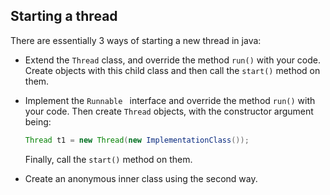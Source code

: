 ## Starting a thread

There are essentially 3 ways of starting a new thread in java:

- Extend the ```Thread``` class, and override the method ```run()``` with your code.
Create objects with this child class and then call the ```start()``` method on them.
- Implement the ```Runnable ``` interface and override the method ```run()``` with your code.
Then create ```Thread``` objects, with the constructor argument being: 
    ```java
    Thread t1 = new Thread(new ImplementationClass());
    ```
    Finally, call the ```start()``` method on them.

- Create an anonymous inner class using the second way.
